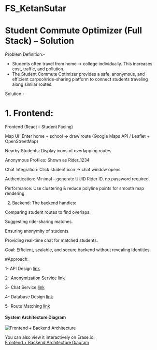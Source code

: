 # FS_KetanSutar 


# Student Commute Optimizer (Full Stack) – Solution

Problem Definition:- 
- Students often travel from home → college individually. This increases cost, traffic, and pollution.
- The Student Commute Optimizer provides a safe, anonymous, and efficient carpool/ride-sharing platform to connect students traveling along similar routes.

Solution:-
# 1. Frontend:
Frontend (React – Student Facing)

Map UI: Enter home + school → draw route (Google Maps API / Leaflet + OpenStreetMap)

Nearby Students: Display icons of overlapping routes

Anonymous Profiles: Shown as Rider_1234

Chat Integration: Click student icon → chat window opens

Authentication: Minimal – generate UUID Rider ID, no password required.

Performance: Use clustering & reduce polyline points for smooth map rendering.








2. Backend:
   The backend handles:

Comparing student routes to find overlaps.

Suggesting ride-sharing matches.

Ensuring anonymity of students.

Providing real-time chat for matched students.

Goal: Efficient, scalable, and secure backend without revealing identities.



#Approach:


1- API Design
[link](https://github.com/ketan-sutar/FS_KetanSutar/blob/main/API%20Design)

2- Anonymization Service
[link](https://github.com/ketan-sutar/FS_KetanSutar/blob/main/Anonymization%20Service)

3- Chat Service
[link](https://github.com/ketan-sutar/FS_KetanSutar/blob/main/Chat%20Service)

4- Database Design
[link](https://github.com/ketan-sutar/FS_KetanSutar/blob/main/Database%20Design)

5- Route Matching
[link](https://github.com/ketan-sutar/FS_KetanSutar/blob/main/Route%20Matching)







#### System Architecture Diagram

![Frontend + Backend Architecture](https://github.com/user-attachments/assets/7dcac3c6-696c-43d8-bb4a-9647a2fa4b61)

You can also view it interactively on Erase.io:  
[Frontend + Backend Architecture Diagram](https://app.eraser.io/workspace/BFYdl3jsqCY9F6aoewba?elements=cwBo9byY9_j93arIh3eMHA)
